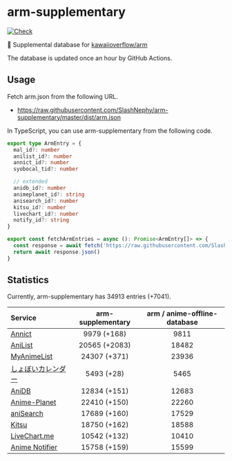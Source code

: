 # arm-supplementary

[![Check](https://github.com/SlashNephy/arm-supplementary/actions/workflows/check-node.yml/badge.svg)](https://github.com/SlashNephy/arm-supplementary/actions/workflows/check-node.yml)

💊 Supplemental database for [kawaiioverflow/arm](https://github.com/kawaiioverflow/arm)

The database is updated once an hour by GitHub Actions.

## Usage

Fetch arm.json from the following URL.

- https://raw.githubusercontent.com/SlashNephy/arm-supplementary/master/dist/arm.json

In TypeScript, you can use arm-supplementary from the following code.

```TypeScript
export type ArmEntry = {
  mal_id?: number
  anilist_id?: number
  annict_id?: number
  syobocal_tid?: number

  // extended
  anidb_id?: number
  animeplanet_id?: string
  anisearch_id?: number
  kitsu_id?: number
  livechart_id?: number
  notify_id?: string
}

export const fetchArmEntries = async (): Promise<ArmEntry[]> => {
  const response = await fetch('https://raw.githubusercontent.com/SlashNephy/arm-supplementary/master/dist/arm.json')
  return await response.json()
}
```

## Statistics

Currently, arm-supplementary has 34913 entries (+7041).

| Service                                     | arm-supplementary | arm / anime-offline-database |
| :------------------------------------------ | :---------------: | :--------------------------: |
| [Annict](https://annict.com)                |    9979 (+168)    |             9811             |
| [AniList](https://anilist.co)               |   20565 (+2083)   |            18482             |
| [MyAnimeList](https://myanimelist.net)      |   24307 (+371)    |            23936             |
| [しょぼいカレンダー](https://cal.syoboi.jp) |    5493 (+28)     |             5465             |
| [AniDB](https://anidb.net)                  |   12834 (+151)    |            12683             |
| [Anime-Planet](https://anime-planet.com)    |   22410 (+150)    |            22260             |
| [aniSearch](https://anisearch.com)          |   17689 (+160)    |            17529             |
| [Kitsu](https://kitsu.io)                   |   18750 (+162)    |            18588             |
| [LiveChart.me](https://livechart.me)        |   10542 (+132)    |            10410             |
| [Anime Notifier](https://notify.moe)        |   15758 (+159)    |            15599             |
